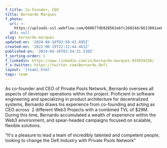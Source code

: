 ```yaml
---
f_title: Co-Founder, CEO
title: Bernardo Marques
f_photo:
  url: >-
    https://uploads-ssl.webflow.com/660677db928561e6fc26024d/6613801ae8d61f1407b5a976_bernardo-v2.jpg
  alt: null
slug: bernardo-marques
updated-on: '2024-04-10T03:50:42.895Z'
created-on: '2022-06-19T22:22:44.461Z'
published-on: '2024-04-10T03:54:31.530Z'
f_sorting-order: 1
f_linkedin: https://www.linkedin.com/in/bernardo-marques-955059256/
f_x-twitter: https://twitter.com/Bernardo_Defi
layout: '[team].html'
tags: team
---
```


As co-founder and CEO of Private Pools Network, Bernardo oversees all aspects of developer operations within the project. Proficient in software engineering and specializing in product architecture for decentralized systems, Bernardo draws his experience from co-founding and acting as CEO across  2 different Web3 Projects with a combined TVL of $29M. During this time, Bernardo accumulated a wealth of experience within the Web3 environment, and spear-headed campaigns focused on scalable, flexible solutions.

"It's a pleasure to lead a team of incredibly talented and competent people, looking to change the Defi Industry with Private Pools Network"
